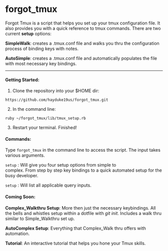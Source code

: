 # forgot_tmux

  Forgot Tmux is a script that helps you set up your tmux configuration file. It also provides you with a quick reference to tmux commands. There are two current **setup** options:

**SimpleWalk**: creates a .tmux.conf file and walks you thru the configuration process of binding keys with notes.

**AutoSimple**: creates a .tmux.conf file and automatically
populates the file with most necessary key bindings.
***

#### Getting Started:

1. Clone the repository into your $HOME dir:

`https://github.com/hayduke19us/forgot_tmux.git`

2. In the command line:

`ruby ~/forgot_tmux/lib/tmux_setup.rb`

3. Restart your terminal. Finished!

#### Commands:

Type `forgot_tmux` in the command line to access the script. The input takes various arguments. 

`setup` : Will give you four setup options from simple to         
complex. From step by step key bindings to a quick automated setup for the busy developer.
  
`setup`  : Will list all applicable query inputs.

#### Coming Soon:

**Complex_Walkthru Setup**: More then just the necessary keybindings. All the bells and whistles setup within a dotfile with _git init_. Includes a walk thru similar to Simple_Walkthru set up.

**AutoComplex Setup**: Everything that Complex_Walk thru offers with automation.

**Tutorial**: An interactive tutorial that helps you hone your Tmux skills. 